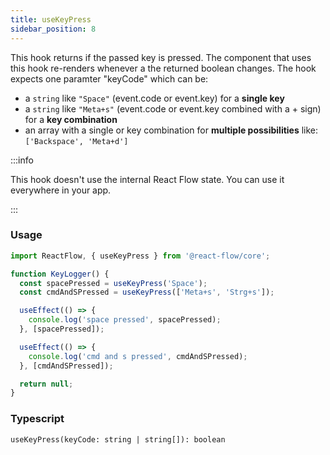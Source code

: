 ```yaml
---
title: useKeyPress
sidebar_position: 8
---
```


This hook returns if the passed key is pressed. The component that uses this hook re-renders whenever a the returned boolean changes. The hook expects one paramter "keyCode" which can be:

- a `string` like `"Space"` (event.code or event.key) for a **single key**
- a `string` like `"Meta+s"` (event.code or event.key combined with a + sign) for a **key combination**
- an array with a single or key combination for **multiple possibilities** like: `['Backspace', 'Meta+d']`

:::info

This hook doesn't use the internal React Flow state. You can use it everywhere in your app.

:::

### Usage

```javascript
import ReactFlow, { useKeyPress } from '@react-flow/core';

function KeyLogger() {
  const spacePressed = useKeyPress('Space');
  const cmdAndSPressed = useKeyPress(['Meta+s', 'Strg+s']);

  useEffect(() => {
    console.log('space pressed', spacePressed);
  }, [spacePressed]);

  useEffect(() => {
    console.log('cmd and s pressed', cmdAndSPressed);
  }, [cmdAndSPressed]);

  return null;
}
```

### Typescript

`useKeyPress(keyCode: string | string[]): boolean`
